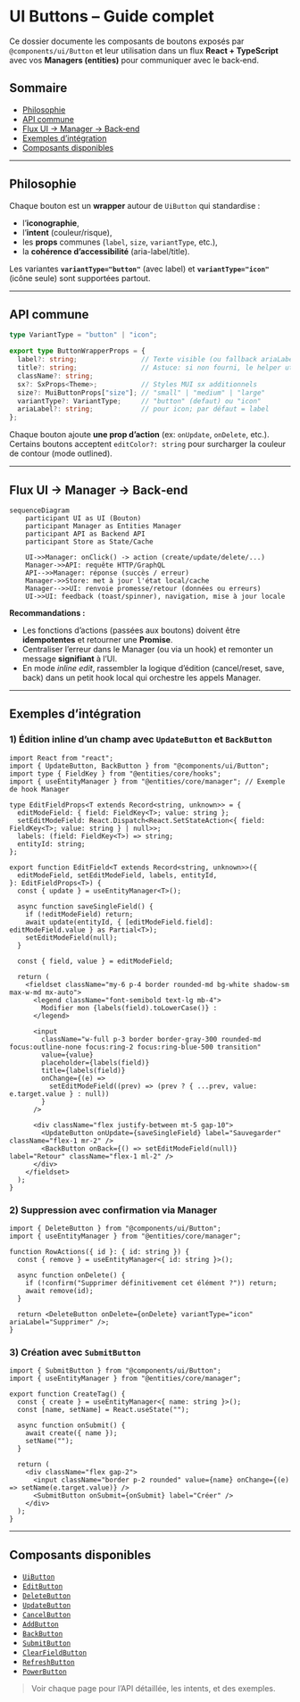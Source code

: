 # UI Buttons – Guide complet

Ce dossier documente les composants de boutons exposés par `@components/ui/Button` et leur utilisation dans un flux **React + TypeScript** avec vos **Managers (entities)** pour communiquer avec le back‑end.

## Sommaire
- [Philosophie](#philosophie)
- [API commune](#api-commune)
- [Flux UI → Manager → Back‑end](#flux-ui--manager--back-end)
- [Exemples d’intégration](#exemples-dintégration)
- [Composants disponibles](#composants-disponibles)

---

## Philosophie
Chaque bouton est un **wrapper** autour de `UiButton` qui standardise :
- l’**iconographie**,
- l’**intent** (couleur/risque),
- les **props** communes (`label`, `size`, `variantType`, etc.),
- la **cohérence d’accessibilité** (aria-label/title).

Les variantes **`variantType="button"`** (avec label) et **`variantType="icon"`** (icône seule) sont supportées partout.

---

## API commune

```ts
type VariantType = "button" | "icon";

export type ButtonWrapperProps = {
  label?: string;                // Texte visible (ou fallback ariaLabel)
  title?: string;                // Astuce: si non fourni, le helper utilise label
  className?: string;
  sx?: SxProps<Theme>;           // Styles MUI sx additionnels
  size?: MuiButtonProps["size"]; // "small" | "medium" | "large"
  variantType?: VariantType;     // "button" (defaut) ou "icon"
  ariaLabel?: string;            // pour icon; par défaut = label
};
```

Chaque bouton ajoute **une prop d’action** (ex: `onUpdate`, `onDelete`, etc.).  
Certains boutons acceptent `editColor?: string` pour surcharger la couleur de contour (mode outlined).

---

## Flux UI → Manager → Back‑end

```mermaid
sequenceDiagram
    participant UI as UI (Bouton)
    participant Manager as Entities Manager
    participant API as Backend API
    participant Store as State/Cache

    UI->>Manager: onClick() -> action (create/update/delete/...)
    Manager->>API: requête HTTP/GraphQL
    API-->>Manager: réponse (succès / erreur)
    Manager->>Store: met à jour l'état local/cache
    Manager-->>UI: renvoie promesse/retour (données ou erreurs)
    UI->>UI: feedback (toast/spinner), navigation, mise à jour locale
```

**Recommandations :**
- Les fonctions d’actions (passées aux boutons) doivent être **idempotentes** et retourner une **Promise**.
- Centraliser l’erreur dans le Manager (ou via un hook) et remonter un message **signifiant** à l’UI.
- En mode *inline edit*, rassembler la logique d’édition (cancel/reset, save, back) dans un petit hook local qui orchestre les appels Manager.

---

## Exemples d’intégration

### 1) Édition inline d’un champ avec `UpdateButton` et `BackButton`

```tsx
import React from "react";
import { UpdateButton, BackButton } from "@components/ui/Button";
import type { FieldKey } from "@entities/core/hooks";
import { useEntityManager } from "@entities/core/manager"; // Exemple de hook Manager

type EditFieldProps<T extends Record<string, unknown>> = {
  editModeField: { field: FieldKey<T>; value: string };
  setEditModeField: React.Dispatch<React.SetStateAction<{ field: FieldKey<T>; value: string } | null>>;
  labels: (field: FieldKey<T>) => string;
  entityId: string;
};

export function EditField<T extends Record<string, unknown>>({
  editModeField, setEditModeField, labels, entityId,
}: EditFieldProps<T>) {
  const { update } = useEntityManager<T>();

  async function saveSingleField() {
    if (!editModeField) return;
    await update(entityId, { [editModeField.field]: editModeField.value } as Partial<T>);
    setEditModeField(null);
  }

  const { field, value } = editModeField;

  return (
    <fieldset className="my-6 p-4 border rounded-md bg-white shadow-sm max-w-md mx-auto">
      <legend className="font-semibold text-lg mb-4">
        Modifier mon {labels(field).toLowerCase()} :
      </legend>

      <input
        className="w-full p-3 border border-gray-300 rounded-md focus:outline-none focus:ring-2 focus:ring-blue-500 transition"
        value={value}
        placeholder={labels(field)}
        title={labels(field)}
        onChange={(e) =>
          setEditModeField((prev) => (prev ? { ...prev, value: e.target.value } : null))
        }
      />

      <div className="flex justify-between mt-5 gap-10">
        <UpdateButton onUpdate={saveSingleField} label="Sauvegarder" className="flex-1 mr-2" />
        <BackButton onBack={() => setEditModeField(null)} label="Retour" className="flex-1 ml-2" />
      </div>
    </fieldset>
  );
}
```

### 2) Suppression avec confirmation via Manager

```tsx
import { DeleteButton } from "@components/ui/Button";
import { useEntityManager } from "@entities/core/manager";

function RowActions({ id }: { id: string }) {
  const { remove } = useEntityManager<{ id: string }>();

  async function onDelete() {
    if (!confirm("Supprimer définitivement cet élément ?")) return;
    await remove(id);
  }

  return <DeleteButton onDelete={onDelete} variantType="icon" ariaLabel="Supprimer" />;
}
```

### 3) Création avec `SubmitButton`

```tsx
import { SubmitButton } from "@components/ui/Button";
import { useEntityManager } from "@entities/core/manager";

export function CreateTag() {
  const { create } = useEntityManager<{ name: string }>();
  const [name, setName] = React.useState("");

  async function onSubmit() {
    await create({ name });
    setName("");
  }

  return (
    <div className="flex gap-2">
      <input className="border p-2 rounded" value={name} onChange={(e) => setName(e.target.value)} />
      <SubmitButton onSubmit={onSubmit} label="Créer" />
    </div>
  );
}
```

---

## Composants disponibles

- [`UiButton`](UiButton.md)
- [`EditButton`](EditButton.md)
- [`DeleteButton`](DeleteButton.md)
- [`UpdateButton`](UpdateButton.md)
- [`CancelButton`](CancelButton.md)
- [`AddButton`](AddButton.md)
- [`BackButton`](BackButton.md)
- [`SubmitButton`](SubmitButton.md)
- [`ClearFieldButton`](ClearFieldButton.md)
- [`RefreshButton`](RefreshButton.md)
- [`PowerButton`](PowerButton.md)

> Voir chaque page pour l’API détaillée, les intents, et des exemples.
